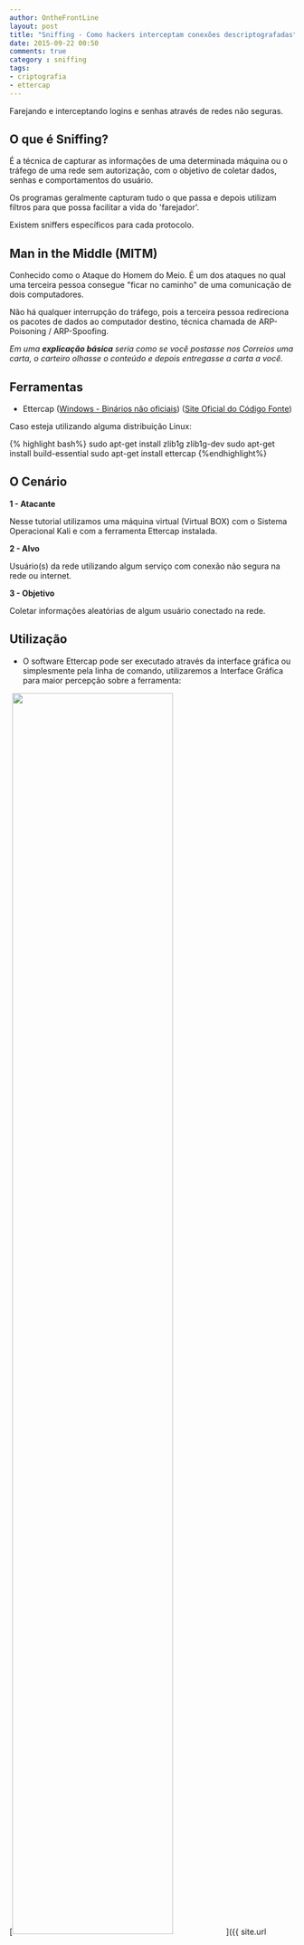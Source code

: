 ```yaml
---
author: OntheFrontLine
layout: post
title: "Sniffing - Como hackers interceptam conexões descriptografadas"
date: 2015-09-22 00:50
comments: true
category : sniffing
tags:
- criptografia
- ettercap
---
```


Farejando e interceptando logins e senhas através de redes não seguras. 

## O que é Sniffing? ##
É a técnica de capturar as informações de uma determinada máquina ou o tráfego de uma rede sem autorização, com o objetivo de coletar dados, senhas e comportamentos do usuário.

Os programas geralmente capturam tudo o que passa e depois utilizam filtros para que possa facilitar a vida do 'farejador'. 

Existem sniffers específicos para cada protocolo.

## Man in the Middle (MITM) ##

Conhecido como o Ataque do Homem do Meio. É um dos ataques no qual uma terceira pessoa consegue "ficar no caminho" de uma comunicação de dois computadores.

Não há qualquer interrupção do tráfego, pois a terceira pessoa redireciona os pacotes de dados ao computador destino, técnica chamada de ARP-Poisoning / ARP-Spoofing.

*Em uma **explicação básica** seria como se você postasse nos Correios uma carta, o carteiro olhasse o conteúdo e depois  entregasse a carta a você.*

## Ferramentas ##

+ Ettercap ([Windows - Binários não oficiais](http://sourceforge.net/projects/ettercap/files/unofficial%20binaries/windows/ "Versões Binárias Não Oficiais")) ([Site Oficial do Código Fonte](https://ettercap.github.io/ettercap/downloads.html "Download do Ettercap"))

Caso esteja utilizando alguma distribuição Linux:

{% highlight bash%}
sudo apt-get install zlib1g zlib1g-dev
sudo apt-get install build-essential
sudo apt-get install ettercap
{%endhighlight%}



## O Cenário ##

**1 - Atacante**

Nesse tutorial utilizamos uma máquina virtual (Virtual BOX) com o Sistema Operacional Kali e com a ferramenta Ettercap instalada.


**2 - Alvo**

Usuário(s) da rede utilizando algum serviço com conexão não segura na rede ou internet.


**3 - Objetivo**

Coletar informações aleatórias de algum usuário conectado na rede.




## Utilização ##

+ O software Ettercap pode ser executado através da interface gráfica ou simplesmente pela linha de comando, utilizaremos a Interface Gráfica para maior percepção sobre a ferramenta:

[<img src="{{ site.url }}/images/snifffing-ettercap-1.png" style="height: 75%;width: 75%;"/>]({{ site.url }}/images/snifffing-ettercap-1.png "Interface do Programa")


+ Com o programa aberto, iremos configurá-lo:

Ative o modo promíscuo 
{% highlight bash%}
Options -> Promisc mode
{%endhighlight%}

O Modo Promíscuo permite examinar dados destinados a outros endereços MAC da sua rede.

+ Também configuramos a interface de rede a qual utilizaremos:
{% highlight bash%}
Sniff -> Unified Sniffing...
{%endhighlight%}

[<img src="{{ site.url }}/images/snifffing-ettercap-interface.png" style="height: 75%;width: 75%;"/>]({{ site.url }}/images/snifffing-ettercap-interface.png "Lista de Alvos")

No nosso caso, utilizaremos a interface **eth0**, caso não saiba qual você está utilizando abra o terminal e digite:


Para conexão cabeada:

{% highlight bash%}
ifconfig
{%endhighlight%}
 
ou para Wireless

{% highlight bash%}
iwconfig
{%endhighlight%}

+ Após isto, vamos configurar a lista de alvos 
[<img src="{{ site.url }}/images/snifffing-ettercap-host.png" style="height: 75%;width: 75%;"/>]({{ site.url }}/images/snifffing-ettercap-host.png "Lista de Alvos")

{% highlight bash%}
Hosts > Scan for Hosts
{%endhighlight%}

Uma Lista de endereços IP e Macs será exibida, selecione o alvo e clique em **Add to Target 1**

+ O próximo passo é ativar o "Ataque do Homem do Meio" (MITM)

{% highlight bash%}
Mitm > Arp Poisoning
{%endhighlight%}

Assim que abrir a caixa marque as opções:

{% highlight bash%}
[x] Sniff remote Connections
[x] Only poison one-way
{%endhighlight%}

Aperte no Botão OK.

+ Agora vamos ativar o farejador:

{% highlight bash%}
Start > Start Sniffing
{%endhighlight%}

+ Pronto, o programa está na escuta. Agora é só aguardar algum usuário realizar alguma requisição.

## Alvo ##

+ Para prosseguir com o cenário, a vítima, neste tutorial se chamará: "Moleque Maroto", ele está se cadastrando em uma Loja Virtual Online para realizar suas compras.


[<img src="{{ site.url }}/images/sniffing-ettercap-alvo-formulario.jpg" style="height: 75%;width: 75%;"/>]({{ site.url }}/images/sniffing-ettercap-alvo-formulario.jpg "Moleque Maroto se cadastrando")

+ Assim que ele enviar o formulário de cadastro, o ettercap irá extrair os dados da requisição, conforme imagem:

[<img src="{{ site.url }}/images/snifffing-ettercap-dados.png" style="height: 75%;width: 75%;"/>]({{ site.url }}/images/snifffing-ettercap-dados.png "Moleque Maroto se cadastrando")

Ele exibiu todos os detalhes preenchidos no formulário de cadastro. 


## Conclusão ##

+ Para finalizar as tarefas:

{% highlight bash%}
Mitm > Stop mitm attack(s)
{%endhighlight%}

e

{% highlight bash%}
Start > Stop Sniffing
{%endhighlight%}

Viu como você muitas vezes está exposto? Compreende a importância  de comprar / utilizar serviços de site com Criptografia de dados? 

Já imaginou quantos sites você acessa em Lan Houses, Universidades e Pontos de Acesso sem criptografia?



**A Internet pode até ser grátis, ou o vizinho pode ser bacana em compartilhar a internet com você, mas a maior moeda são seus dados pessoais.**


Lembramos que nem toda criptografia é 100% segura e que muitas conexões HTTPS também poderão ser quebradas.

Caso você queira saber como se proteger destes ataques, aguarde o próximo post.

Good Luck...
